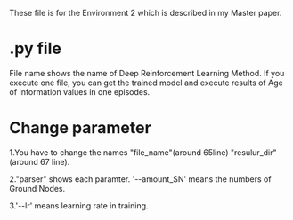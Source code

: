 These file is for the Environment 2 which is described in my Master paper.

# .py file
File name shows the name of Deep Reinforcement Learning Method.
If you execute one file, you can get the trained model and execute results of Age of Information values in one episodes.

# Change parameter
1.You have to change the names "file_name"(around 65line) "resulur_dir"(around 67 line). 

2."parser" shows each paramter. '--amount_SN' means the numbers of Ground Nodes.

3.'--lr' means learning rate in training.
